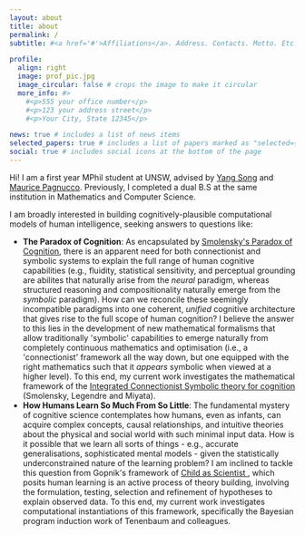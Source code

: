 ```yaml
---
layout: about
title: about
permalink: /
subtitle: #<a href='#'>Affiliations</a>. Address. Contacts. Motto. Etc.

profile:
  align: right
  image: prof_pic.jpg
  image_circular: false # crops the image to make it circular
  more_info: #>
    #<p>555 your office number</p>
    #<p>123 your address street</p>
    #<p>Your City, State 12345</p>

news: true # includes a list of news items
selected_papers: true # includes a list of papers marked as "selected={true}"
social: true # includes social icons at the bottom of the page
---
```


Hi! I am a first year MPhil student at UNSW, advised by [Yang Song](https://cgi.cse.unsw.edu.au/~ysong/) and [Maurice Pagnucco](https://cgi.cse.unsw.edu.au/~morri/). Previously, I completed a dual B.S at the same institution in Mathematics and Computer Science.

I am broadly interested in building cognitively-plausible computational models of human intelligence, seeking answers to questions like: 

- **The Paradox of Cognition**: As encapsulated by  <a href="https://home.csulb.edu/~cwallis/382/readings/482/smolensky.proper.treat.pdf">Smolensky's Paradox of Cognition</a>, there is an apparent need for both connectionist and symbolic systems to explain the full range of human cognitive capabilities (e.g., fluidity, statistical sensitivity, and perceptual grounding are abilites that naturally arise from the <i> neural</i> paradigm, whereas structured reasoning and compositionality naturally emerge from the <i> symbolic </i> paradigm). How can we reconcile these seemingly incompatible paradigms into one coherent, <i> unified </i> cognitive architecture that gives rise to the full scope of human cognition? I believe the answer to this lies in the development of new mathematical formalisms that allow traditionally 'symbolic' capabilities to emerge naturally from completely continuous mathematics and optimisation (i.e., a 'connectionist' framework all the way down, but one equipped with the right mathematics such that it <i> appears </i> symbolic when viewed at a higher level). To this end, my current work investigates the mathematical framework of the <a href="https://www.colorado.edu/ics/sites/default/files/attached-files/92-08.pdf">Integrated Connectionist Symbolic theory for cognition</a> (Smolensky, Legendre and Miyata).
- **How Humans Learn So Much From So Little**: The fundamental mystery of cognitive science contemplates how humans, even as infants, can acquire complex concepts, causal relationships, and intuitive theories about the physical and social world with such minimal input data. How is it possible that we learn all sorts of things - e.g., accurate generalisations, sophisticated mental models - given the statistically underconstrained nature of the learning problem? I am inclined to tackle this question from Gopnik's framework of <a href="https://www.jstor.org/stable/188064"> Child as Scientist </a>, which posits human learning is an active process of theory building, involving the formulation, testing, selection and refinement of hypotheses to explain observed data. To this end, my current work investigates computational instantiations of this framework, specifically the Bayesian program induction work of Tenenbaum and colleagues. 

